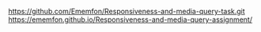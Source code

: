 https://github.com/Ememfon/Responsiveness-and-media-query-task.git
https://ememfon.github.io/Responsiveness-and-media-query-assignment/
